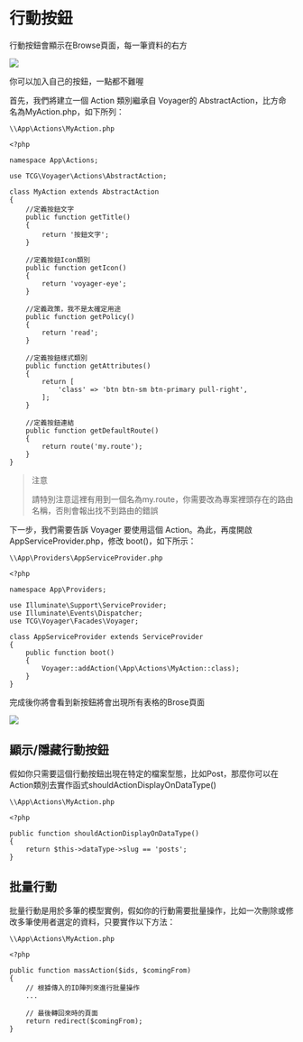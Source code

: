 # 行動按鈕

行動按鈕會顯示在Browse頁面，每一筆資料的右方

![](https://i.imgur.com/5KOLsyU.png)

你可以加入自己的按鈕，一點都不難喔

首先，我們將建立一個 Action 類別繼承自 Voyager的 AbstractAction，比方命名為MyAction.php，如下所列：

```
\\App\Actions\MyAction.php

<?php

namespace App\Actions;

use TCG\Voyager\Actions\AbstractAction;

class MyAction extends AbstractAction
{
    //定義按鈕文字
    public function getTitle()
    {
        return '按鈕文字';
    }

    //定義按鈕Icon類別
    public function getIcon()
    {
        return 'voyager-eye';
    }

    //定義政策，我不是太確定用途
    public function getPolicy()
    {
        return 'read';
    }

    //定義按鈕樣式類別
    public function getAttributes()
    {
        return [
            'class' => 'btn btn-sm btn-primary pull-right',
        ];
    }

    //定義按鈕連結
    public function getDefaultRoute()
    {
        return route('my.route');
    }
}
```

> 注意
>
> 請特別注意這裡有用到一個名為my.route，你需要改為專案裡頭存在的路由名稱，否則會報出找不到路由的錯誤

下一步，我們需要告訴 Voyager 要使用這個 Action。為此，再度開啟AppServiceProvider.php，修改 boot\(\)，如下所示：

```
\\App\Providers\AppServiceProvider.php

<?php

namespace App\Providers;

use Illuminate\Support\ServiceProvider;
use Illuminate\Events\Dispatcher;
use TCG\Voyager\Facades\Voyager;

class AppServiceProvider extends ServiceProvider
{
    public function boot()
    {
        Voyager::addAction(\App\Actions\MyAction::class);
    }
}
```

完成後你將會看到新按鈕將會出現所有表格的Brose頁面

![](https://i.imgur.com/UKlrMF1.png)

## 顯示/隱藏行動按鈕

假如你只需要這個行動按鈕出現在特定的檔案型態，比如Post，那麼你可以在Action類別去實作函式shouldActionDisplayOnDataType\(\)

```
\\App\Actions\MyAction.php

<?php

public function shouldActionDisplayOnDataType()
{
    return $this->dataType->slug == 'posts';
}
```

## 批量行動

批量行動是用於多筆的模型實例，假如你的行動需要批量操作，比如一次刪除或修改多筆使用者選定的資料，只要實作以下方法：

```
\\App\Actions\MyAction.php

<?php

public function massAction($ids, $comingFrom)
{
    // 根據傳入的ID陣列來進行批量操作
    ...

    // 最後轉回來時的頁面
    return redirect($comingFrom);
}
```

